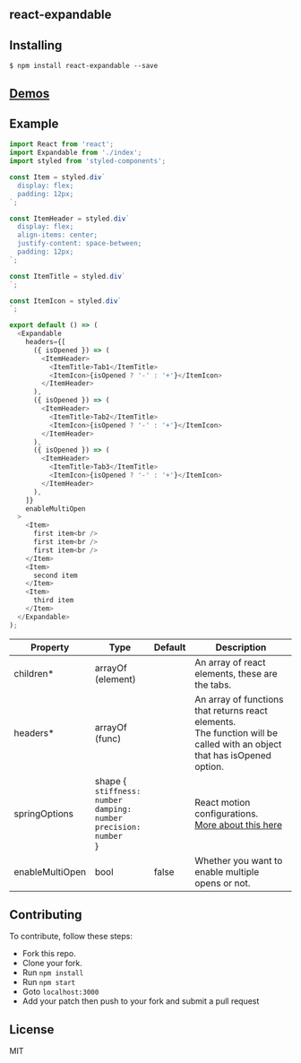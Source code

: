 react-expandable
---------------

Installing
------------
```
$ npm install react-expandable --save
```

[Demos](http://bitriddler.com/playground/expandable)
--------------

Example
--------------

```javascript
import React from 'react';
import Expandable from './index';
import styled from 'styled-components';

const Item = styled.div`
  display: flex;
  padding: 12px;
`;

const ItemHeader = styled.div`
  display: flex;
  align-items: center;
  justify-content: space-between;
  padding: 12px;
`;

const ItemTitle = styled.div`
`;

const ItemIcon = styled.div`
`;

export default () => (
  <Expandable
    headers={[
      ({ isOpened }) => (
        <ItemHeader>
          <ItemTitle>Tab1</ItemTitle>
          <ItemIcon>{isOpened ? '-' : '+'}</ItemIcon>
        </ItemHeader>
      ),
      ({ isOpened }) => (
        <ItemHeader>
          <ItemTitle>Tab2</ItemTitle>
          <ItemIcon>{isOpened ? '-' : '+'}</ItemIcon>
        </ItemHeader>
      ),
      ({ isOpened }) => (
        <ItemHeader>
          <ItemTitle>Tab3</ItemTitle>
          <ItemIcon>{isOpened ? '-' : '+'}</ItemIcon>
        </ItemHeader>
      ),
    ]}
    enableMultiOpen
  >
    <Item>
      first item<br />
      first item<br />
      first item<br />
    </Item>
    <Item>
      second item
    </Item>
    <Item>
      third item
    </Item>
  </Expandable>
);
```

| Property | Type | Default | Description |
| --- | --- | --- | --- |
| children* | arrayOf (element) |  | An array of react elements, these are the tabs. |
| headers* | arrayOf (func) |  | An array of functions that returns react elements.<br />The function will be called with an object that has isOpened option. |
| springOptions | shape {<br />`stiffness: number`<br />`damping: number`<br />`precision: number`<br />} |  | React motion configurations.<br />[More about this here](https://github.com/chenglou/react-motion#--spring-val-number-config-springhelperconfig--opaqueconfig) |
| enableMultiOpen | bool | false | Whether you want to enable multiple opens or not. |

Contributing
--------------
To contribute, follow these steps:
- Fork this repo.
- Clone your fork.
- Run `npm install`
- Run `npm start`
- Goto `localhost:3000`
- Add your patch then push to your fork and submit a pull request

License
---------
MIT
